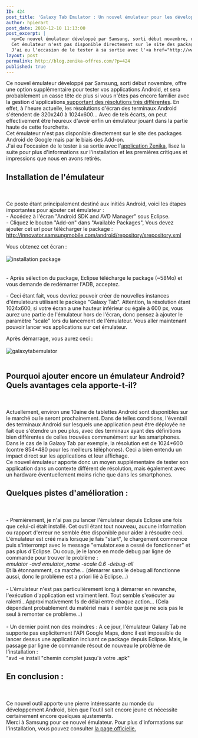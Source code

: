 ```yaml
---
ID: 424
post_title: 'Galaxy Tab Emulator : Un nouvel émulateur pour les développeurs Android'
author: hpierart
post_date: 2010-12-10 11:13:00
post_excerpt: |
  <p>Ce nouvel émulateur développé par Samsung, sorti début novembre, offre une option supplémentaire pour tester vos applications Android, et sera probablement un casse tête de plus si vous n'êtes pas encore familier avec la gestion d'applications<a href="http://developer.android.com/guide/practices/screens_support.html"> supportant des résolutions très différentes</a>. En effet, à l'heure actuelle, les résolutions d'écran des terminaux Android s'étendent de 320x240 à 1024x600... Avec de tels écarts, on peut effectivement être heureux d'avoir enfin un émulateur jouant dans la partie haute de cette fourchette.<br />
  Cet émulateur n'est pas disponible directement sur le site des packages Android de Google mais par le biais des Add-on.<br />
  J'ai eu l'occasion de le tester à sa sortie avec l'<a href="http://www.zenika.com/zenika-on-android?fg=50007">application Zenika</a>, lisez la suite pour plus d'informations sur l'installation et les premières critiques et impressions que nous en avons retirés.</p>
layout: post
permalink: http://blog.zenika-offres.com/?p=424
published: true
---
```

<p>Ce nouvel émulateur développé par Samsung, sorti début novembre, offre une option supplémentaire pour tester vos applications Android, et sera probablement un casse tête de plus si vous n'êtes pas encore familier avec la gestion d'applications<a href="http://developer.android.com/guide/practices/screens_support.html"> supportant des résolutions très différentes</a>. En effet, à l'heure actuelle, les résolutions d'écran des terminaux Android s'étendent de 320x240 à 1024x600... Avec de tels écarts, on peut effectivement être heureux d'avoir enfin un émulateur jouant dans la partie haute de cette fourchette.<br />
Cet émulateur n'est pas disponible directement sur le site des packages Android de Google mais par le biais des Add-on.<br />
J'ai eu l'occasion de le tester à sa sortie avec l'<a href="http://www.zenika.com/zenika-on-android?fg=50007">application Zenika</a>, lisez la suite pour plus d'informations sur l'installation et les premières critiques et impressions que nous en avons retirés.</p>
<!--more-->
<h2>Installation de l'émulateur</h2> <p><br /><br />Ce poste étant principalement destiné aux initiés Android, voici les étapes importantes pour ajouter cet émulateur :<br />
- Accédez à l'écran "Android SDK and AVD Manager" sous Eclipse.<br />
- Cliquez le bouton "Add-on" dans "Available Packages", Vous devez ajouter cet url pour télécharger le package&nbsp;: <br />
<a href="http://innovator.samsungmobile.com/android/repository/srepository.xml">http://innovator.samsungmobile.com/android/repository/srepository.xml</a><br /></p> <p>Vous obtenez cet écran :<br />
<br />
<img src="/wp-content/uploads/2015/07/.installation_galaxy_tab_emulateur_m.jpg" alt="installation package" title="installation package" /><br />
<br />
<br />
- Après sélection du package, Eclipse télécharge le package (~58Mo) et vous demande de redémarrer l'ADB, acceptez.<br /></p> <p>- Ceci étant fait, vous devriez pouvoir créer de nouvelles instances d'émulateurs utilisant le package "Galaxy Tab". Attention, la résolution étant 1024x600, si votre écran a une hauteur inférieur ou égale à 600 px, vous aurez une partie de l'émulateur hors de l'écran, donc pensez à ajouter le paramètre "scale" lors du lancement de l'émulateur. Vous aller maintenant pouvoir lancer vos applications sur cet émulateur. <br /></p> <p>Après démarrage, vous aurez ceci :<br />
<br />
<img src="/wp-content/uploads/2015/07/.galaxy_tab_emulator_m.jpg" alt="galaxytabemulator" title="galaxytabemulator" /><br /><br /></p> <h2>Pourquoi ajouter encore un émulateur Android? Quels avantages cela apporte-t-il?</h2> <p><br /><br />Actuellement, environ une 10aine de tablettes Android sont disponibles sur le marché ou le seront prochainement. Dans de telles conditions, l'éventail des terminaux Android sur lesquels une application peut être déployée ne fait que s'étendre un peu plus, avec des terminaux ayant des définitions bien différentes de celles trouvées communément sur les smartphones. Dans le cas de la Galaxy Tab par exemple, la résolution est de 1024*600 (contre 854*480 pour les meilleurs téléphones). Ceci a bien entendu un impact direct sur les applications et leur affichage.<br />
Ce nouvel émulateur apporte donc un moyen supplémentaire de tester son application dans un contexte différent de résolution, mais également avec un hardware éventuellement moins riche que dans les smartphones.</p> <h2>Quelques pistes d'amélioration&nbsp;:</h2> <p><br /><br />- Premièrement, je n'ai pas pu lancer l'émulateur depuis Eclipse une fois que celui-ci était installé. Cet outil étant tout nouveau, aucune information ou rapport d'erreur ne semble être disponible pour aider à résoudre ceci. L'émulateur est créé mais lorsque je fais "start", le chargement commence puis s'interrompt avec le message "emulator.exe a cessé de fonctionner" et pas plus d'Eclipse. Du coup, je le lance en mode debug par ligne de commande pour trouver le problème&nbsp;: <br />
<em>emulator -avd emulator_name -scale 0.6 -debug-all</em><br />
Et là étonnamment, ca marche... (démarrer sans le debug all fonctionne aussi, donc le problème est a priori lié à Eclipse...)<br />
<br />
- L'émulateur n'est pas particulièrement long à démarrer en revanche, l'exécution d'application est vraiment lent. Tout semble s'exécuter au ralenti...Approximativement 1s de délai entre chaque action... (Cela dépendant probablement du matériel mais il semble que je ne sois pas le seul à remonter ce problème...)<br />
<br />
- Un dernier point non des moindres&nbsp;: A ce jour, l'émulateur Galaxy Tab ne supporte pas explicitement l'API Google Maps, donc il est impossible de lancer dessus une application incluant ce package depuis Eclipse. Mais, le passage par ligne de commande résout de nouveau le problème de l'installation&nbsp;: <br />
"avd -e install "chemin complet jusqu'à votre .apk"</p> <h2>En conclusion&nbsp;:</h2> <p><br /><br />Ce nouvel outil apporte une pierre intéressante au monde du développement Android, bien que l'outil soit encore jeune et nécessite certainement encore quelques ajustements.<br />
Merci à Samsung pour ce nouvel émulateur. Pour plus d'informations sur l'installation, vous pouvez consulter <a href="http://innovator.samsungmobile.com/galaxyTab.do">la page officielle.</a></p>